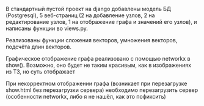 В стандартный пустой проект на django добавлены модель БД (Postgresql), 5 веб-страниц (2 на добавление узлов, 2 на редактирование узлов, 1 на отображение графа и значений его узлов), и написаны функции во views.py.

Реализованы функции сложения векторов, умножения векторов, подсчёта длин векторов.

Графическое отображение графа реализовано с помощью networkx в show(). Возможно, оно будет не таким красивым, как в изображениях из ТЗ, но суть отображает

При некорректном отображении графа (возникает при перезагрузке show.html без перезагрузки сервера) необходимо перезагрузить 
сервер (особенности networkx, либо я не нашёл, как это пофиксить)
